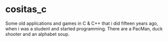 # cositas_c
Some old applications and games in C & C++ that i did fifteen years ago, when i was a student and started programming. There are a PacMan, duck shooter and an alphabet soup. 
